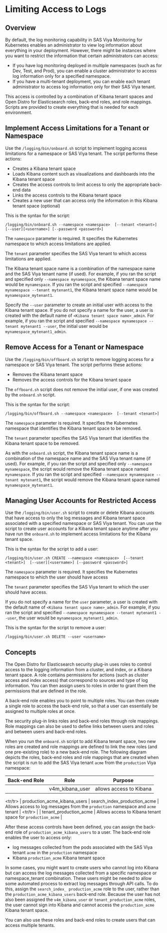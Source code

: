 # Limiting Access to Logs

## Overview 

By default, the log monitoring capability in SAS Viya Monitoring for 
Kubernetes enables an administrator to view log information about 
everything in your deployment. However, there might be instances where 
you want to restrict the information that certain administrators can access:

- If you have log monitoring deployed in multiple namespaces (such as for Dev, Test, and Prod), you can enable a cluster administrator to access log 
information only for a specified namespace.
- If you have a multi-tenant deployment, you can enable each tenant 
administrator to access log information only for their SAS Viya tenant.

This access is controlled by a combination of Kibana tenant spaces and 
Open Distro for Elasticsearch roles, back-end roles, and role mappings. 
Scripts are provided to create everything that is needed for each 
environment.

## Implement Access Limitations for a Tenant or Namespace

Use the `/logging/bin/onboard.sh` script to implement logging access limitations for a namespace or SAS Viya tenant. The script performs these actions: 

- Creates a Kibana tenant space
- Loads Kibana content such as visualizations and dashboards into the Kibana 
tenant space
- Creates the access controls to limit access to only the appropriate 
back-end data
- Links the access controls to the Kibana tenant space
- Creates a new user that can access only the information in this 
Kibana tenant space (optional)

This is the syntax for the script:

```
/logging/bin/onboard.sh --namespace <namespace>  [--tenant <tenant>] [--user][<username>] [--password <password>]
```
The `namespace` parameter is required. It specifies the Kubernetes namespace to which access limitations are applied.

The `tenant` parameter specifies the SAS Viya tenant to which access limitations are applied.

The Kibana tenant space name is a combination of the namespace name and the 
SAS Viya tenant name (if used). For example, if you ran the script and specified only `--namespace mynamespace`, the Kibana tenant space name would be `mynamespace`. If you ran the script and specified `--namespace mynamespace --tenant mytenant1`, the Kibana tenant space name would be `mynamespace_mytenant1`. 

Specify the `--user` parameter to create an initial user with access to the 
Kibana tenant space. If you do not specify a name for the user, a user is 
created with the default name of `<Kibana tenant space name>_admin`. 
For example, if you ran the script and specified `--namespace mynamespace --tenant mytenant1 --user`, the initial user would 
be `mynamespace_mytenant1_admin`.

## Remove Access for a Tenant or Namespace

Use the `/logging/bin/offboard.sh` script to remove logging access for a namespace or SAS Viya tenant. The script performs these actions: 

- Removes the Kibana tenant space
- Removes the access controls for the Kibana tenant space

The `offboard.sh` script does not remove the initial user, if one was 
created by the `onboard.sh` script.

This is the syntax for the script:

```
/logging/bin/offboard.sh --namespace <namespace>  [--tenant <tenant>]
```
The `namespace` parameter is required. It specifies the Kubernetes namespace that identifies the Kibana tenant space to be removed.

The `tenant` parameter specifies the SAS Viya tenant that identifies the 
Kibana tenant space to be removed.

As with the `onboard.sh` script, the Kibana tenant space name is a 
combination of the namespace name and the SAS Viya tenant name (if used). For example, if you ran the script and specified only `--namespace mynamespace`, the script would remove the Kibana tenant space named `mynamespace`. If you ran the script and specified `--namespace mynamespace --tenant mytenant1`, the script would remove the Kibana tenant space named `mynamespace_mytenant1`. 

## Managing User Accounts for Restricted Access

Use the `/logging/bin/user.sh` script to create or delete Kibana accounts 
that have access to only the log messages and Kibana tenant space 
associated with a specified namespace or SAS Viya tenant. You can use 
the script to create user accounts for a Kibana tenant space anytime 
after you have run the `onboard.sh` to implement access limitations for 
the Kibana tenant space.

This is the syntax for the script to add a user:

```
/logging/bin/user.sh CREATE --namespace <namespace>  [--tenant <tenant>]  [--user][<username>] [--password <password>]
```
The `namespace` parameter is required. It specifies the Kubernetes namespace to which the user should have access

The `tenant` parameter specifies the SAS Viya tenant to which the user should have access.

If you do not specify a name for the `user` parameter, a user is 
created with the default name of `<Kibana tenant space name>_admin`. 
For example, if you ran the script and specified `--namespace mynamespace --tenant mytenant1 --user`, the user would 
be `mynamespace_mytenant1_admin`.

This is the syntax for the script to remove a user:

```
/logging/bin/user.sh DELETE --user <username>
```

## Concepts

The Open Distro for Elasticsearch security plug-in uses roles to 
control access to the logging information from 
a cluster, and index, or a Kibana tenant space. A role contains 
permissions for actions (such as cluster 
access and index access) that correspond to sources and type of log 
information. You can then assign users to roles in order to grant them 
the permissions that are defined in the role. 

A back-end role enables 
you to point to multiple roles. You can then create a single role to 
access the back-end role, so that a user can essentially be assigned 
to multiple roles at once.

The security plug-in links roles and back-end roles through role mappings.  Role mappings can also be used to define links between users and roles 
and between users and back-end roles.

When you run the `onboard.sh` script to add Kibana tenant space, two new roles are created and role mappings are defined to link the new roles (and one pre-existing role) to a new back-end role.  The following diagram depicts the roles, back-end roles and role mappings that are created when the script is run to add the SAS Viya tenant `acme` from the `production` Viya namespace:

| Back-end Role | Role | Purpose |
| --- | --- | --- |
|     | v4m_kibana_user | allows access to Kibana |
<tr/tr>
| production_acme_kibana_users | search_index_production_acme | Allows access to log messages from the `production` namespace and `acme` tenant |
<tr/tr>
|     | tenant_production_acme | Allows access to Kibana tenant space for `production_acme` |

After these access controls have been defined, you can assign the back-end role of `production_acme_kibana_users` to a user. The back-end role 
enables the user to access only:
-  log messages collected from the pods associated with the SAS Viya tenant `acme` in the `production` namespace
- Kibana `production_acme` Kibana tenant space  

In some cases, you might want to create users who cannot log into Kibana but can access the log messages collected from a specific namespace or namespace_tenant combination. These users might be needed to allow some automated process to extract log messages through API calls. To do this, assign the `search_index_ production_acme` role to the user, rather than the `production_acme_kibana_users` back-end role. Because the user has not 
also been assigned the `v4m_kibana_user` or `tenant_production_acme` 
roles, the user cannot sign into Kibana and cannot access the 
`production_acme` Kibana tenant space. 

You can also use these roles and back-end roles to create users that can access multiple tenants.  

